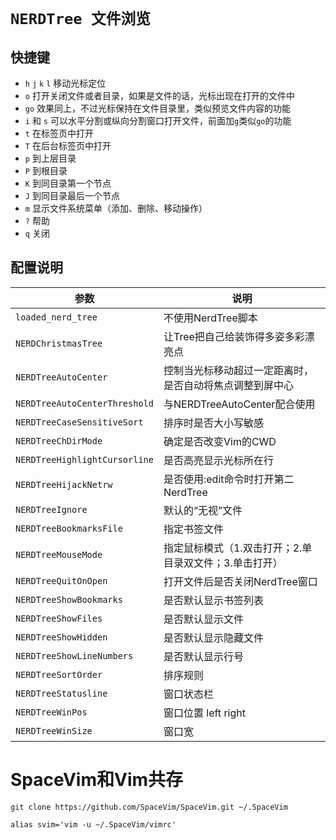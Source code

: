 # `NERDTree 文件浏览`

## 快捷键
- `h` `j` `k` `l` 移动光标定位 
- `o` 打开关闭文件或者目录，如果是文件的话，光标出现在打开的文件中 
- `go` 效果同上，不过光标保持在文件目录里，类似预览文件内容的功能 
- `i` 和 `s` 可以水平分割或纵向分割窗口打开文件，前面加`g`类似`go`的功能 
- `t` 在标签页中打开 
- `T` 在后台标签页中打开 
- `p` 到上层目录 
- `P` 到根目录 
- `K` 到同目录第一个节点 
- `J` 到同目录最后一个节点 
- `m` 显示文件系统菜单（添加、删除、移动操作） 
- `?` 帮助 
- `q` 关闭

## 配置说明
| 参数                          | 说明                                                     |
| ----------------------------- | -------------------------------------------------------- |
| `loaded_nerd_tree`            | 不使用NerdTree脚本                                       |
| `NERDChristmasTree`           | 让Tree把自己给装饰得多姿多彩漂亮点                       |
| `NERDTreeAutoCenter`          | 控制当光标移动超过一定距离时，是否自动将焦点调整到屏中心 |
| `NERDTreeAutoCenterThreshold` | 与NERDTreeAutoCenter配合使用                             |
| `NERDTreeCaseSensitiveSort`   | 排序时是否大小写敏感                                     |
| `NERDTreeChDirMode`           | 确定是否改变Vim的CWD                                     |
| `NERDTreeHighlightCursorline` | 是否高亮显示光标所在行                                   |
| `NERDTreeHijackNetrw`         | 是否使用:edit命令时打开第二NerdTree                      |
| `NERDTreeIgnore`              | 默认的“无视”文件                                       |
| `NERDTreeBookmarksFile`       | 指定书签文件                                             |
| `NERDTreeMouseMode`           | 指定鼠标模式（1.双击打开；2.单目录双文件；3.单击打开）   |
| `NERDTreeQuitOnOpen`          | 打开文件后是否关闭NerdTree窗口                           |
| `NERDTreeShowBookmarks`       | 是否默认显示书签列表                                     |
| `NERDTreeShowFiles`           | 是否默认显示文件                                         |
| `NERDTreeShowHidden`          | 是否默认显示隐藏文件                                     |
| `NERDTreeShowLineNumbers`     | 是否默认显示行号                                         |
| `NERDTreeSortOrder`           | 排序规则                                                 |
| `NERDTreeStatusline`          | 窗口状态栏                                               |
| `NERDTreeWinPos`              | 窗口位置 left right                                      |
| `NERDTreeWinSize`             | 窗口宽                                                   |




# SpaceVim和Vim共存
`git clone https://github.com/SpaceVim/SpaceVim.git ~/.SpaceVim`

`alias svim='vim -u ~/.SpaceVim/vimrc'`